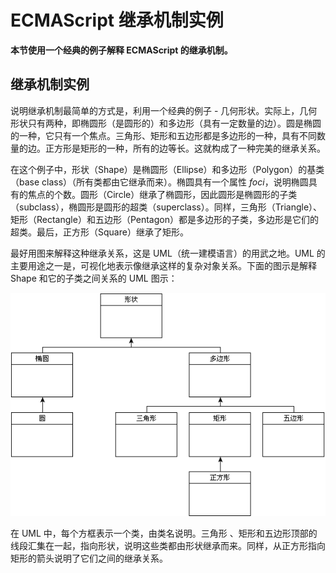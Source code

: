
# ECMAScript 继承机制实例




**本节使用一个经典的例子解释 ECMAScript 的继承机制。**

## 继承机制实例

说明继承机制最简单的方式是，利用一个经典的例子 - 几何形状。实际上，几何形状只有两种，即椭圆形（是圆形的）和多边形（具有一定数量的边）。圆是椭圆的一种，它只有一个焦点。三角形、矩形和五边形都是多边形的一种，具有不同数量的边。正方形是矩形的一种，所有的边等长。这就构成了一种完美的继承关系。

在这个例子中，形状（Shape）是椭圆形（Ellipse）和多边形（Polygon）的基类（base class）（所有类都由它继承而来）。椭圆具有一个属性 _foci_，说明椭圆具有的焦点的个数。圆形（Circle）继承了椭圆形，因此圆形是椭圆形的子类（subclass），椭圆形是圆形的超类（superclass）。同样，三角形（Triangle）、矩形（Rectangle）和五边形（Pentagon）都是多边形的子类，多边形是它们的超类。最后，正方形（Square）继承了矩形。

最好用图来解释这种继承关系，这是 UML（统一建模语言）的用武之地。UML 的主要用途之一是，可视化地表示像继承这样的复杂对象关系。下面的图示是解释 Shape 和它的子类之间关系的 UML 图示：

![继承机制 UML 图示实例](img/ct_js_inheritance_in_action.gif)

在 UML 中，每个方框表示一个类，由类名说明。三角形 、矩形和五边形顶部的线段汇集在一起，指向形状，说明这些类都由形状继承而来。同样，从正方形指向矩形的箭头说明了它们之间的继承关系。
